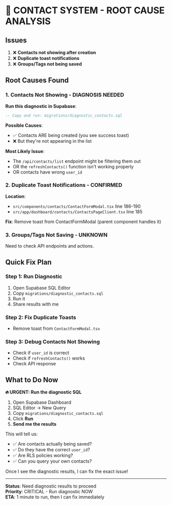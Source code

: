 # 🚨 CONTACT SYSTEM - ROOT CAUSE ANALYSIS

## Issues

1. ❌ **Contacts not showing after creation**
2. ❌ **Duplicate toast notifications**
3. ❌ **Groups/Tags not being saved**

## Root Causes Found

### 1. Contacts Not Showing - DIAGNOSIS NEEDED

**Run this diagnostic in Supabase**:

```sql
-- Copy and run: migrations/diagnostic_contacts.sql
```

**Possible Causes**:

- ✅ Contacts ARE being created (you see success toast)
- ❌ But they're not appearing in the list

**Most Likely Issue**:

- The `/api/contacts/list` endpoint might be filtering them out
- OR the `refreshContacts()` function isn't working properly
- OR contacts have wrong `user_id`

### 2. Duplicate Toast Notifications - CONFIRMED

**Location**:

- `src/components/contacts/ContactFormModal.tsx` line 186-190
- `src/app/dashboard/contacts/ContactsPageClient.tsx` line 185

**Fix**: Remove toast from ContactFormModal (parent component handles it)

### 3. Groups/Tags Not Saving - UNKNOWN

Need to check API endpoints and actions.

## Quick Fix Plan

### Step 1: Run Diagnostic

1. Open Supabase SQL Editor
2. Copy `migrations/diagnostic_contacts.sql`
3. Run it
4. Share results with me

### Step 2: Fix Duplicate Toasts

- Remove toast from `ContactFormModal.tsx`

### Step 3: Debug Contacts Not Showing

- Check if `user_id` is correct
- Check if `refreshContacts()` works
- Check API response

## What to Do Now

**🔥 URGENT: Run the diagnostic SQL**

1. Open Supabase Dashboard
2. SQL Editor → New Query
3. Copy `migrations/diagnostic_contacts.sql`
4. Click **Run**
5. **Send me the results**

This will tell us:

- ✅ Are contacts actually being saved?
- ✅ Do they have the correct `user_id`?
- ✅ Are RLS policies working?
- ✅ Can you query your own contacts?

Once I see the diagnostic results, I can fix the exact issue!

---

**Status**: Need diagnostic results to proceed  
**Priority**: CRITICAL - Run diagnostic NOW  
**ETA**: 1 minute to run, then I can fix immediately


